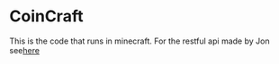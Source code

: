 CoinCraft 
===
This is the code that runs in minecraft. For the restful api made by Jon see[here](https://github.com/jonjonsonjr/pile-of-crap)
